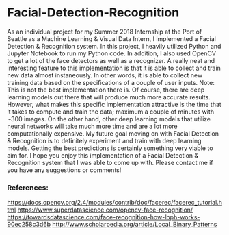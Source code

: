 # Facial-Detection-Recognition
  As an individual project for my Summer 2018 Internship at the Port of Seattle as a Machine Learning & Visual Data Intern, I implemented a Facial Detection & Recognition system. In this project, I heavily utilized Python and Jupyter Notebook to run my Python code. In addition, I also used OpenCV to get a lot of the face detectors as well as a recognizer. A really neat and interesting feature to this implementation is that it is able to collect and train new data almost instaneously. In other words, it is able to collect new training data based on the specifications of a couple of user inputs. 
  Note: This is not the best implementation there is. Of course, there are deep learning models out there that will produce much more accurate results. However, what makes this specific implementation attractive is the time that it takes to compute and train the data; maximum a couple of minutes with ~300 images. On the other hand, other deep learning models that utilize neural networks will take much more time and are a lot more computationally expensive. 
  My future goal moving on with Facial Detection & Recognition is to definitely experiment and train with deep learning models. Getting the best predictions is certainly something very viable to aim for. 
  I hope you enjoy this implementation of a Facial Detection & Recognition system that I was able to come up with. Please contact me if you have any suggestions or comments!
  
  ### References:
  https://docs.opencv.org/2.4/modules/contrib/doc/facerec/facerec_tutorial.html
  https://www.superdatascience.com/opencv-face-recognition/
  https://towardsdatascience.com/face-recognition-how-lbph-works-90ec258c3d6b
  http://www.scholarpedia.org/article/Local_Binary_Patterns
